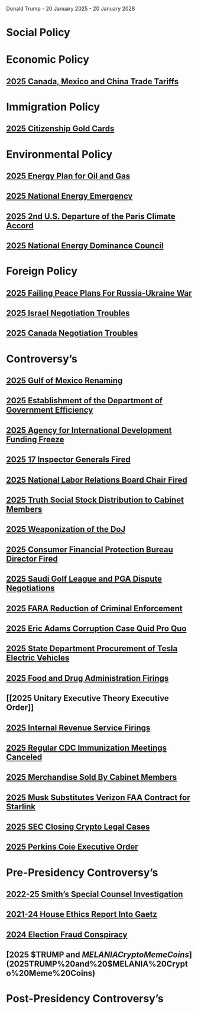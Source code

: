 Donald Trump - 20 January 2025 - 20 January 2028
# Social Policy

# Economic Policy
## [2025 Canada, Mexico and China Trade Tariffs](2025%20Canada,%20Mexico%20and%20China%20Trade%20Tariffs)

# Immigration Policy
## [2025 Citizenship Gold Cards](2025%20Citizenship%20Gold%20Cards)

# Environmental Policy
## [2025 Energy Plan for Oil and Gas](2025%20Energy%20Plan%20for%20Oil%20and%20Gas)
## [2025 National Energy Emergency](2025%20National%20Energy%20Emergency)
## [2025 2nd U.S. Departure of the Paris Climate Accord](2025%202nd%20U.S.%20Departure%20of%20the%20Paris%20Climate%20Accord)
## [2025 National Energy Dominance Council](2025%20National%20Energy%20Dominance%20Council)
# Foreign Policy
## [2025 Failing Peace Plans For Russia-Ukraine War](2025%20Failing%20Peace%20Plans%20For%20Russia-Ukraine%20War)
## [2025 Israel Negotiation Troubles](2025%20Israel%20Negotiation%20Troubles)
## [2025 Canada Negotiation Troubles](2025%20Canada%20Negotiation%20Troubles)
# Controversy’s
## [2025 Gulf of Mexico Renaming](2025%20Gulf%20of%20Mexico%20Renaming)
## [2025 Establishment of the Department of Government Efficiency](2025%20Establishment%20of%20the%20Department%20of%20Government%20Efficiency)
## [2025 Agency for International Development Funding Freeze](2025%20Agency%20for%20International%20Development%20Funding%20Freeze)
## [2025 17 Inspector Generals Fired](2025%2017%20Inspector%20Generals%20Fired)
## [2025 National Labor Relations Board Chair Fired](2025%20National%20Labor%20Relations%20Board%20Chair%20Fired)
## [2025 Truth Social Stock Distribution to Cabinet Members](2025%20Truth%20Social%20Stock%20Distribution%20to%20Cabinet%20Members)
## [2025 Weaponization of the DoJ](2025%20Weaponization%20of%20the%20DoJ)
## [2025 Consumer Financial Protection Bureau Director Fired](2025%20Consumer%20Financial%20Protection%20Bureau%20Director%20Fired)
## [2025 Saudi Golf League and PGA Dispute Negotiations](2025%20Saudi%20Golf%20League%20and%20PGA%20Dispute%20Negotiations)
## [2025 FARA Reduction of Criminal Enforcement](2025%20FARA%20Reduction%20of%20Criminal%20Enforcement)

## [2025 Eric Adams Corruption Case Quid Pro Quo](2025%20NY%20Mayor%20Eric%20Adams%20Corruption%20Case%20Dismissal)
## [2025 State Department Procurement of Tesla Electric Vehicles](2025%20State%20Department%20Procurement%20of%20Tesla%20Electric%20Vehicles)
## [2025 Food and Drug Administration Firings](2025%20Food%20and%20Drug%20Administration%20Firings)
## [[2025 Unitary Executive Theory Executive Order]]
## [2025 Internal Revenue Service Firings](2025%20Internal%20Revenue%20Service%20Firings)
## [2025 Regular CDC Immunization Meetings Canceled](2025%20Regular%20CDC%20Immunization%20Meetings%20Canceled)
## [2025 Merchandise Sold By Cabinet Members](2025%20Merchandise%20Sold%20By%20Cabinet%20Members)
## [2025 Musk Substitutes Verizon FAA Contract for Starlink](2025%20Musk%20Substitutes%20Verizon%20FAA%20Contract%20for%20Starlink)
## [2025 SEC Closing Crypto Legal Cases](2025%20SEC%20Closing%20Crypto%20Legal%20Cases)
## [2025 Perkins Coie Executive Order](2025%20Perkins%20Coie%20Executive%20Order)

# Pre-Presidency Controversy’s
## [2022-25 Smith’s Special Counsel Investigation](2022-25%20Smith’s%20Special%20Counsel%20Investigation)
## [2021-24 House Ethics Report Into Gaetz](2021-24%20House%20Ethics%20Report%20Into%20Gaetz)
## [2024 Election Fraud Conspiracy](2024%20Election%20Fraud%20Conspiracy)
## [2025 $TRUMP and $MELANIA Crypto Meme Coins](2025%20$TRUMP%20and%20$MELANIA%20Crypto%20Meme%20Coins)
# Post-Presidency Controversy’s
